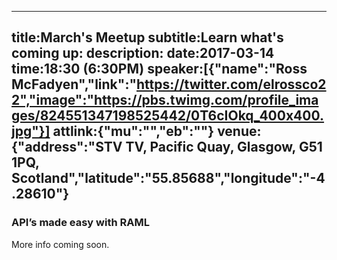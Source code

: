 ----
title:March's Meetup
subtitle:Learn what's coming up:
description:
date:2017-03-14
time:18:30 (6:30PM)
speaker:[{"name":"Ross McFadyen","link":"https://twitter.com/elrossco22","image":"https://pbs.twimg.com/profile_images/824551347198525442/0T6cIOkq_400x400.jpg"}]
attlink:{"mu":"","eb":""}
venue:{"address":"STV TV, Pacific Quay, Glasgow, G51 1PQ, Scotland","latitude":"55.85688","longitude":"-4.28610"}
----

### API’s made easy with RAML

More info coming soon. 
